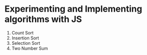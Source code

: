 # Experimenting and Implementing algorithms with JS
1. Count Sort 
2. Insertion Sort
3. Selection Sort
4. Two Number Sum
